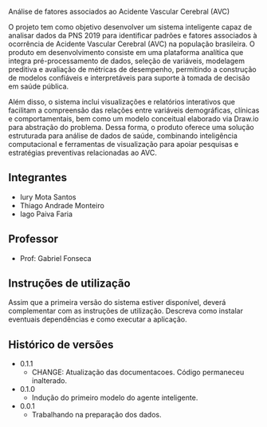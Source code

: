 Análise de fatores associados ao Acidente Vascular Cerebral (AVC)

O projeto tem como objetivo desenvolver um sistema inteligente capaz de analisar dados da PNS 2019 para identificar padrões e fatores associados à ocorrência de Acidente Vascular Cerebral (AVC) na população brasileira. O produto em desenvolvimento consiste em uma plataforma analítica que integra pré-processamento de dados, seleção de variáveis, modelagem preditiva e avaliação de métricas de desempenho, permitindo a construção de modelos confiáveis e interpretáveis para suporte à tomada de decisão em saúde pública.

Além disso, o sistema inclui visualizações e relatórios interativos que facilitam a compreensão das relações entre variáveis demográficas, clínicas e comportamentais, bem como um modelo conceitual elaborado via Draw.io para abstração do problema. Dessa forma, o produto oferece uma solução estruturada para análise de dados de saúde, combinando inteligência computacional e ferramentas de visualização para apoiar pesquisas e estratégias preventivas relacionadas ao AVC.

## Integrantes

* Iury Mota Santos
* Thiago Andrade Monteiro
* Iago Paiva Faria

## Professor

* Prof: Gabriel Fonseca 

## Instruções de utilização

Assim que a primeira versão do sistema estiver disponível, deverá complementar com as instruções de utilização. Descreva como instalar eventuais dependências e como executar a aplicação.

## Histórico de versões

* 0.1.1
    * CHANGE: Atualização das documentacoes. Código permaneceu inalterado.
* 0.1.0
    * Indução do primeiro modelo do agente inteligente.
* 0.0.1
    * Trabalhando na preparação dos dados.

